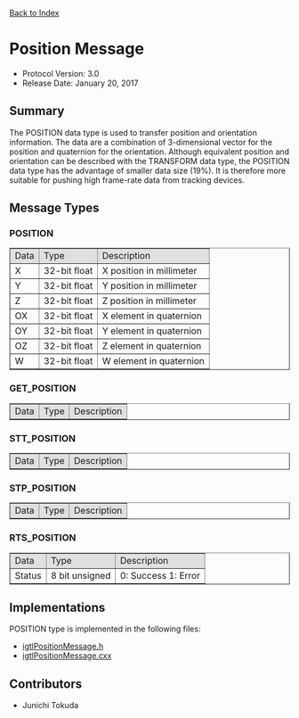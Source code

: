 [Back to Index](/Documents/Protocol/index.md)

Position Message
================

- Protocol Version: 3.0
- Release Date: January 20, 2017


## Summary

The POSITION data type is used to transfer position and orientation information. The data are a combination of 3-dimensional vector for the position and quaternion for the orientation. Although equivalent position and orientation can be described with the TRANSFORM data type, the POSITION data type has the advantage of smaller data size (19%). It is therefore more suitable for pushing high frame-rate data from tracking devices.

## Message Types

### POSITION

<table border="1" cellpadding="5" cellspacing="0" align="center">
<tr>
<td style="background:#e0e0e0;"> Data
</td><td style="background:#e0e0e0;"> Type
</td><td style="background:#e0e0e0;"> Description
</td></tr>
<tr>
<td align="left"> X
</td><td align="left"> 32-bit float
</td><td align="left"> X position in millimeter
</td></tr>
<tr>
<td align="left"> Y
</td><td align="left"> 32-bit float
</td><td align="left"> Y position in millimeter
</td></tr>
<tr>
<td align="left"> Z
</td><td align="left"> 32-bit float
</td><td align="left"> Z position in millimeter
</td></tr>
<tr>
<td align="left"> OX
</td><td align="left"> 32-bit float
</td><td align="left"> X element in quaternion
</td></tr>
<tr>
<td align="left"> OY
</td><td align="left"> 32-bit float
</td><td align="left"> Y element in quaternion
</td></tr>
<tr>
<td align="left"> OZ
</td><td align="left"> 32-bit float
</td><td align="left"> Z element in quaternion
</td></tr>
<tr>
<td align="left"> W
</td><td align="left"> 32-bit float
</td><td align="left"> W element in quaternion
</td></tr>
</table>

### GET_POSITION

<table border="1" cellpadding="5" cellspacing="0" align="center">
<tr>
<td style="background:#e0e0e0;"> Data
</td><td style="background:#e0e0e0;"> Type
</td><td style="background:#e0e0e0;"> Description
</td></tr>
</table>

### STT_POSITION

<table border="1" cellpadding="5" cellspacing="0" align="center">
<tr>
<td style="background:#e0e0e0;"> Data
</td><td style="background:#e0e0e0;"> Type
</td><td style="background:#e0e0e0;"> Description
</td></tr>
</table>

### STP_POSITION

<table border="1" cellpadding="5" cellspacing="0" align="center">
<tr>
<td style="background:#e0e0e0;"> Data
</td><td style="background:#e0e0e0;"> Type
</td><td style="background:#e0e0e0;"> Description
</td></tr>
</table>

### RTS_POSITION

<table border="1" cellpadding="5" cellspacing="0" align="center">
<tr>
<td style="background:#e0e0e0;"> Data
</td><td style="background:#e0e0e0;"> Type
</td><td style="background:#e0e0e0;"> Description
</td></tr>
<tr>
<td align="left"> Status
</td><td align="left"> 8 bit unsigned
</td><td align="left"> 0: Success 1: Error
</td></tr>
</table>

## Implementations

POSITION type is implemented in the following files:
* [igtlPositionMessage.h](/Source/igtlPositionMessage.h)
* [igtlPositionMessage.cxx](/Source/igtlPositionMessage.cxx)

## Contributors

* Junichi Tokuda